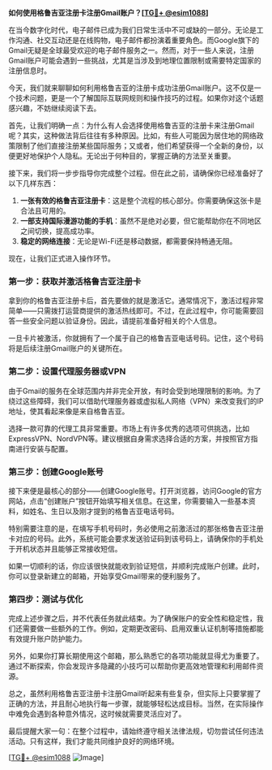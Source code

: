 **如何使用格鲁吉亚注册卡注册Gmail账户？[[TG💪+ @esim1088](https://t.me/s/esim1088)]**

在当今数字化时代，电子邮件已成为我们日常生活中不可或缺的一部分。无论是工作沟通、社交互动还是在线购物，电子邮件都扮演着重要角色。而Google旗下的Gmail无疑是全球最受欢迎的电子邮件服务之一。然而，对于一些人来说，注册Gmail账户可能会遇到一些挑战，尤其是当涉及到地理位置限制或需要特定国家的注册信息时。

今天，我们就来聊聊如何利用格鲁吉亚的注册卡成功注册Gmail账户。这不仅是一个技术问题，更是一个了解国际互联网规则和操作技巧的过程。如果你对这个话题感兴趣，不妨继续阅读下去。

首先，让我们明确一点：为什么有人会选择使用格鲁吉亚的注册卡来注册Gmail呢？其实，这种做法背后往往有多种原因。比如，有些人可能因为居住地的网络政策限制了他们直接注册某些国际服务；又或者，他们希望获得一个全新的身份，以便更好地保护个人隐私。无论出于何种目的，掌握正确的方法至关重要。

接下来，我们将一步步指导你完成整个过程。但在此之前，请确保你已经准备好了以下几样东西：

1. **一张有效的格鲁吉亚注册卡**：这是整个流程的核心部分。你需要确保这张卡是合法且可用的。
2. **一部支持国际漫游功能的手机**：虽然不是绝对必要，但它能帮助你在不同地区之间切换，提高成功率。
3. **稳定的网络连接**：无论是Wi-Fi还是移动数据，都需要保持畅通无阻。

现在，让我们正式进入操作环节。

### 第一步：获取并激活格鲁吉亚注册卡

拿到你的格鲁吉亚注册卡后，首先要做的就是激活它。通常情况下，激活过程非常简单——只需拨打运营商提供的激活热线即可。不过，在此过程中，你可能需要回答一些安全问题以验证身份。因此，请提前准备好相关的个人信息。

一旦卡片被激活，你就拥有了一个属于自己的格鲁吉亚电话号码。记住，这个号码将是后续注册Gmail账户的关键所在。

### 第二步：设置代理服务器或VPN

由于Gmail的服务在全球范围内并非完全开放，有时会受到地理限制的影响。为了绕过这些障碍，我们可以借助代理服务器或虚拟私人网络（VPN）来改变我们的IP地址，使其看起来像是来自格鲁吉亚。

选择一款可靠的代理工具非常重要。市场上有许多优秀的选项可供挑选，比如ExpressVPN、NordVPN等。建议根据自身需求选择合适的方案，并按照官方指南进行安装与配置。

### 第三步：创建Google账号

接下来便是最核心的部分——创建Google账号。打开浏览器，访问Google的官方网站，点击“创建账户”按钮开始填写相关信息。在这里，你需要输入一些基本资料，如姓名、生日以及刚才提到的格鲁吉亚电话号码。

特别需要注意的是，在填写手机号码时，务必使用之前激活过的那张格鲁吉亚注册卡对应的号码。此外，系统可能会要求发送验证码到该号码上，请确保你的手机处于开机状态并且能够正常接收短信。

如果一切顺利的话，你应该很快就能收到验证短信，并顺利完成账户创建。此时，你可以登录新建立的邮箱，开始享受Gmail带来的便利服务了。

### 第四步：测试与优化

完成上述步骤之后，并不代表任务就此结束。为了确保账户的安全性和稳定性，我们还需要做一些额外的工作。例如，定期更改密码、启用双重认证机制等措施都能有效提升账户防护能力。

另外，如果你打算长期使用这个邮箱，那么熟悉它的各项功能就显得尤为重要了。通过不断探索，你会发现许多隐藏的小技巧可以帮助你更高效地管理和利用邮件资源。

总之，虽然利用格鲁吉亚注册卡注册Gmail听起来有些复杂，但实际上只要掌握了正确的方法，并且耐心地执行每一步骤，就能够轻松达成目标。当然，在实际操作中难免会遇到各种意外情况，这时候就需要灵活应对了。

最后提醒大家一句：在整个过程中，请始终遵守相关法律法规，切勿尝试任何违法活动。只有这样，我们才能共同维护良好的网络环境。

[[TG💪+ @esim1088](https://t.me/s/esim1088) ![Image](https://i.postimg.cc/4NQfJmqS/Snipaste-2025-05-13-00-14-12.png)]